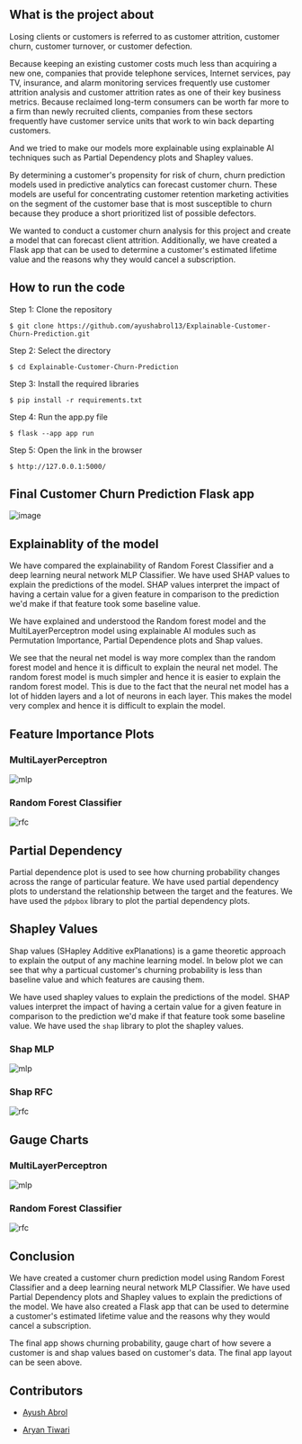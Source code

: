 ## What is the project about

Losing clients or customers is referred to as customer attrition, customer churn, customer turnover, or customer defection.

Because keeping an existing customer costs much less than acquiring a new one, companies that provide telephone services, Internet services, pay TV, insurance, and alarm monitoring services frequently use customer attrition analysis and customer attrition rates as one of their key business metrics. Because reclaimed long-term consumers can be worth far more to a firm than newly recruited clients, companies from these sectors frequently have customer service units that work to win back departing customers.

And we tried to make our models more explainable using explainable AI techniques such as Partial Dependency plots and Shapley values.

By determining a customer's propensity for risk of churn, churn prediction models used in predictive analytics can forecast customer churn. These models are useful for concentrating customer retention marketing activities on the segment of the customer base that is most susceptible to churn because they produce a short prioritized list of possible defectors.

We wanted to conduct a customer churn analysis for this project and create a model that can forecast client attrition. Additionally, we have created a Flask app that can be used to determine a customer's estimated lifetime value and the reasons why they would cancel a subscription.

## How to run the code

Step 1: Clone the repository

    $ git clone https://github.com/ayushabrol13/Explainable-Customer-Churn-Prediction.git

Step 2: Select the directory

    $ cd Explainable-Customer-Churn-Prediction

Step 3: Install the required libraries

    $ pip install -r requirements.txt

Step 4: Run the app.py file

    $ flask --app app run

Step 5: Open the link in the browser

    $ http://127.0.0.1:5000/

## Final Customer Churn Prediction Flask app

![image](https://github.com/ayushabrol13/Explainable-Customer-Churn-Prediction/blob/master/images/website.png)

## Explainablity of the model

We have compared the explainability of Random Forest Classifier and a deep learning neural network MLP Classifier. We have used SHAP values to explain the predictions of the model. SHAP values interpret the impact of having a certain value for a given feature in comparison to the prediction we'd make if that feature took some baseline value.

We have explained and understood the Random forest model and the MultiLayerPerceptron model using explainable AI modules such as Permutation Importance, Partial Dependence plots and Shap values.

We see that the neural net model is way more complex than the random forest model and hence it is difficult to explain the neural net model. The random forest model is much simpler and hence it is easier to explain the random forest model.
This is due to the fact that the neural net model has a lot of hidden layers and a lot of neurons in each layer. This makes the model very complex and hence it is difficult to explain the model.

## Feature Importance Plots

### MultiLayerPerceptron

![mlp](https://github.com/ayushabrol13/Explainable-Customer-Churn-Prediction/blob/master/images/Feature%20importance%20for%20MLP.png)

### Random Forest Classifier

![rfc](https://github.com/ayushabrol13/Explainable-Customer-Churn-Prediction/blob/master/images/Feature%20Importance%20for%20RFC.png)

## Partial Dependency

Partial dependence plot is used to see how churning probability changes across the range of particular feature.
We have used partial dependency plots to understand the relationship between the target and the features. We have used the `pdpbox` library to plot the partial dependency plots.

## Shapley Values

Shap values (SHapley Additive exPlanations) is a game theoretic approach to explain the output of any machine learning model. In below plot we can see that why a particual customer's churning probability is less than baseline value and which features are causing them.

We have used shapley values to explain the predictions of the model. SHAP values interpret the impact of having a certain value for a given feature in comparison to the prediction we'd make if that feature took some baseline value. We have used the `shap` library to plot the shapley values.

### Shap MLP

![mlp](https://github.com/ayushabrol13/Explainable-Customer-Churn-Prediction/blob/master/plots/shap_mlp.png)

### Shap RFC

![rfc](https://github.com/ayushabrol13/Explainable-Customer-Churn-Prediction/blob/master/plots/shap_rfc.png)

## Gauge Charts

### MultiLayerPerceptron

![mlp](https://github.com/ayushabrol13/Explainable-Customer-Churn-Prediction/blob/master/plots/gauge_mlp.png)

### Random Forest Classifier

![rfc](https://github.com/ayushabrol13/Explainable-Customer-Churn-Prediction/blob/master/plots/gauge_rf.png)

## Conclusion

We have created a customer churn prediction model using Random Forest Classifier and a deep learning neural network MLP Classifier. We have used Partial Dependency plots and Shapley values to explain the predictions of the model. We have also created a Flask app that can be used to determine a customer's estimated lifetime value and the reasons why they would cancel a subscription.

The final app shows churning probability, gauge chart of how severe a customer is and shap values based on customer's data. The final app layout can be seen above.

## Contributors

- [Ayush Abrol](https://github.com/ayushabrol13)

- [Aryan Tiwari](https://github.com/AryanTiwarii)
